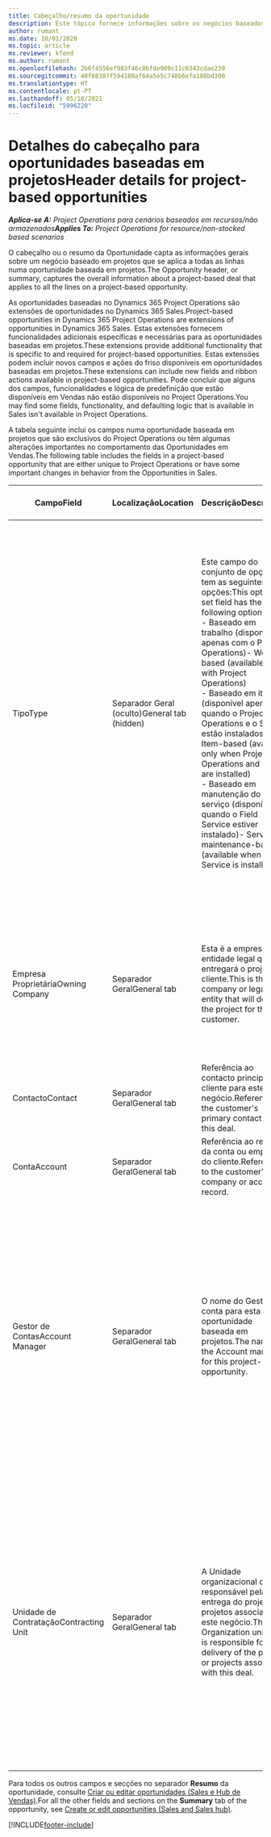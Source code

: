 ```yaml
---
title: Cabeçalho/resumo da oportunidade
description: Este tópico fornece informações sobre os negócios baseados em projetos e as linhas de oportunidade baseadas em projetos.
author: rumant
ms.date: 10/01/2020
ms.topic: article
ms.reviewer: kfend
ms.author: rumant
ms.openlocfilehash: 2b6f4556ef983f46c8bfde909c11c6343cdae239
ms.sourcegitcommit: 40f68387f594180af64a5e5c748b6efa188bd300
ms.translationtype: HT
ms.contentlocale: pt-PT
ms.lasthandoff: 05/10/2021
ms.locfileid: "5996220"
---
```

# <a name="header-details-for-project-based-opportunities"></a><span data-ttu-id="8d4fa-103">Detalhes do cabeçalho para oportunidades baseadas em projetos</span><span class="sxs-lookup"><span data-stu-id="8d4fa-103">Header details for project-based opportunities</span></span>

<span data-ttu-id="8d4fa-104">_**Aplica-se A:** Project Operations para cenários baseados em recursos/não armazenados_</span><span class="sxs-lookup"><span data-stu-id="8d4fa-104">_**Applies To:** Project Operations for resource/non-stocked based scenarios_</span></span>


<span data-ttu-id="8d4fa-105">O cabeçalho ou o resumo da Oportunidade capta as informações gerais sobre um negócio baseado em projetos que se aplica a todas as linhas numa oportunidade baseada em projetos.</span><span class="sxs-lookup"><span data-stu-id="8d4fa-105">The Opportunity header, or summary, captures the overall information about a project-based deal that applies to all the lines on a project-based opportunity.</span></span>

<span data-ttu-id="8d4fa-106">As oportunidades baseadas no Dynamics 365 Project Operations são extensões de oportunidades no Dynamics 365 Sales.</span><span class="sxs-lookup"><span data-stu-id="8d4fa-106">Project-based opportunities in Dynamics 365 Project Operations are extensions of opportunities in Dynamics 365 Sales.</span></span> <span data-ttu-id="8d4fa-107">Estas extensões fornecem funcionalidades adicionais específicas e necessárias para as oportunidades baseadas em projetos.</span><span class="sxs-lookup"><span data-stu-id="8d4fa-107">These extensions provide additional functionality that is specific to and required for project-based opportunities.</span></span> <span data-ttu-id="8d4fa-108">Estas extensões podem incluir novos campos e ações do friso disponíveis em oportunidades baseadas em projetos.</span><span class="sxs-lookup"><span data-stu-id="8d4fa-108">These extensions can include new fields and ribbon actions available in project-based opportunities.</span></span> <span data-ttu-id="8d4fa-109">Pode concluir que alguns dos campos, funcionalidades e lógica de predefinição que estão disponíveis em Vendas não estão disponíveis no Project Operations.</span><span class="sxs-lookup"><span data-stu-id="8d4fa-109">You may find some fields, functionality, and defaulting logic that is available in Sales isn't available in Project Operations.</span></span>

<span data-ttu-id="8d4fa-110">A tabela seguinte inclui os campos numa oportunidade baseada em projetos que são exclusivos do Project Operations ou têm algumas alterações importantes no comportamento das Oportunidades em Vendas.</span><span class="sxs-lookup"><span data-stu-id="8d4fa-110">The following table includes the fields in a project-based opportunity that are either unique to Project Operations or have some important changes in behavior from the Opportunities in Sales.</span></span>

| <span data-ttu-id="8d4fa-111">**Campo**</span><span class="sxs-lookup"><span data-stu-id="8d4fa-111">**Field**</span></span> | <span data-ttu-id="8d4fa-112">**Localização**</span><span class="sxs-lookup"><span data-stu-id="8d4fa-112">**Location**</span></span> | <span data-ttu-id="8d4fa-113">**Descrição**</span><span class="sxs-lookup"><span data-stu-id="8d4fa-113">**Description**</span></span> | <span data-ttu-id="8d4fa-114">**Impacto a jusante**</span><span class="sxs-lookup"><span data-stu-id="8d4fa-114">**Downstream impact**</span></span> |
| --- | --- | --- | --- |
| <span data-ttu-id="8d4fa-115">Tipo</span><span class="sxs-lookup"><span data-stu-id="8d4fa-115">Type</span></span> | <span data-ttu-id="8d4fa-116">Separador Geral (oculto)</span><span class="sxs-lookup"><span data-stu-id="8d4fa-116">General tab (hidden)</span></span> | <span data-ttu-id="8d4fa-117">Este campo do conjunto de opções tem as seguintes opções:</span><span class="sxs-lookup"><span data-stu-id="8d4fa-117">This option set field has the following options:</span></span></br><span data-ttu-id="8d4fa-118">- Baseado em trabalho (disponível apenas com o Project Operations)</span><span class="sxs-lookup"><span data-stu-id="8d4fa-118">- Work-based (available only with Project Operations)</span></span></br><span data-ttu-id="8d4fa-119">- Baseado em item (disponível apenas quando o Project Operations e o Sales estão instalados)</span><span class="sxs-lookup"><span data-stu-id="8d4fa-119">- Item-based (available only when Project Operations and Sales are installed)</span></span></br><span data-ttu-id="8d4fa-120">- Baseado em manutenção do serviço (disponível quando o Field Service estiver instalado)</span><span class="sxs-lookup"><span data-stu-id="8d4fa-120">- Service maintenance-based (available when Field Service is installed)</span></span> | <span data-ttu-id="8d4fa-121">Quando utiliza o Project Operations, este valor de campo é definido automaticamente como **Baseado em trabalho**, que classifica a Oportunidade como baseada em projetos.</span><span class="sxs-lookup"><span data-stu-id="8d4fa-121">When you use Project Operations, this field value is automatically set to **Work-based** which classifies the Opportunity as project-based.</span></span> <span data-ttu-id="8d4fa-122">Uma oportunidade deve ser baseada em projetos para ativar todas as funcionalidades e extensões específicas do projeto no processo de vendas a jusante para este negócio.</span><span class="sxs-lookup"><span data-stu-id="8d4fa-122">An Opportunity should be project-based to enable all project-specific extensions and functionality in the downstream sales process for this deal.</span></span> |
| <span data-ttu-id="8d4fa-123">Empresa Proprietária</span><span class="sxs-lookup"><span data-stu-id="8d4fa-123">Owning Company</span></span> | <span data-ttu-id="8d4fa-124">Separador Geral</span><span class="sxs-lookup"><span data-stu-id="8d4fa-124">General tab</span></span> | <span data-ttu-id="8d4fa-125">Esta é a empresa ou entidade legal que entregará o projeto ao cliente.</span><span class="sxs-lookup"><span data-stu-id="8d4fa-125">This is the company or legal entity that will deliver the project for the customer.</span></span> | <span data-ttu-id="8d4fa-126">Estas informações do campo serão copiadas para o campo correspondente na proposta do Projeto que é criada a partir desta Oportunidade.</span><span class="sxs-lookup"><span data-stu-id="8d4fa-126">This field information will be copied to the corresponding field on the Project quote that is created from this Opportunity.</span></span> |
| <span data-ttu-id="8d4fa-127">Contacto</span><span class="sxs-lookup"><span data-stu-id="8d4fa-127">Contact</span></span> | <span data-ttu-id="8d4fa-128">Separador Geral</span><span class="sxs-lookup"><span data-stu-id="8d4fa-128">General tab</span></span> | <span data-ttu-id="8d4fa-129">Referência ao contacto principal do cliente para este negócio.</span><span class="sxs-lookup"><span data-stu-id="8d4fa-129">Reference to the customer's primary contact for this deal.</span></span> | |
| <span data-ttu-id="8d4fa-130">Conta</span><span class="sxs-lookup"><span data-stu-id="8d4fa-130">Account</span></span> | <span data-ttu-id="8d4fa-131">Separador Geral</span><span class="sxs-lookup"><span data-stu-id="8d4fa-131">General tab</span></span> | <span data-ttu-id="8d4fa-132">Referência ao registo da conta ou empresa do cliente.</span><span class="sxs-lookup"><span data-stu-id="8d4fa-132">Reference to the customer's company or account record.</span></span> | |
| <span data-ttu-id="8d4fa-133">Gestor de Contas</span><span class="sxs-lookup"><span data-stu-id="8d4fa-133">Account Manager</span></span> | <span data-ttu-id="8d4fa-134">Separador Geral</span><span class="sxs-lookup"><span data-stu-id="8d4fa-134">General tab</span></span> | <span data-ttu-id="8d4fa-135">O nome do Gestor de conta para esta oportunidade baseada em projetos.</span><span class="sxs-lookup"><span data-stu-id="8d4fa-135">The name of the Account manager for this project-based opportunity.</span></span> | <span data-ttu-id="8d4fa-136">O Gestor de conta é responsável pela gestão da relação com o cliente até à conclusão deste projeto.</span><span class="sxs-lookup"><span data-stu-id="8d4fa-136">The Account manager is responsible for managing the relationship with the customer through the completion of this project.</span></span> <span data-ttu-id="8d4fa-137">Baseado no registo de recurso reservável associado ao Gestor de conta, a unidade de contratação é assumida por predefinição.</span><span class="sxs-lookup"><span data-stu-id="8d4fa-137">Based on the bookable resource record tied to the Account manager, the contracting unit is defaulted.</span></span> |
| <span data-ttu-id="8d4fa-138">Unidade de Contratação</span><span class="sxs-lookup"><span data-stu-id="8d4fa-138">Contracting Unit</span></span> | <span data-ttu-id="8d4fa-139">Separador Geral</span><span class="sxs-lookup"><span data-stu-id="8d4fa-139">General tab</span></span> | <span data-ttu-id="8d4fa-140">A Unidade organizacional que é responsável pela entrega do projeto ou projetos associados a este negócio.</span><span class="sxs-lookup"><span data-stu-id="8d4fa-140">The Organization unit that is responsible for the delivery of the project or projects associated with this deal.</span></span> | <span data-ttu-id="8d4fa-141">A unidade de contratação é a divisão da empresa que executará os projetos após o fecho do negócio.</span><span class="sxs-lookup"><span data-stu-id="8d4fa-141">The contracting unit is the division of the company that will complete the project(s) after the deal is closed.</span></span> <span data-ttu-id="8d4fa-142">Todas as unidades de contratação têm uma moeda, e esta moeda é utilizada para reportar os custos estimados e reais incorridos durante o projeto.</span><span class="sxs-lookup"><span data-stu-id="8d4fa-142">Every contracting unit has a currency, and this currency is used to report estimated and actual costs incurred during the project.</span></span> |

<span data-ttu-id="8d4fa-143">Para todos os outros campos e secções no separador **Resumo** da oportunidade, consulte [Criar ou editar oportunidades (Sales e Hub de Vendas)](/dynamics365/sales-enterprise/create-edit-opportunity-sales).</span><span class="sxs-lookup"><span data-stu-id="8d4fa-143">For all the other fields and sections on the **Summary** tab of the opportunity, see [Create or edit opportunities (Sales and Sales hub)](/dynamics365/sales-enterprise/create-edit-opportunity-sales).</span></span>


[!INCLUDE[footer-include](../includes/footer-banner.md)]
